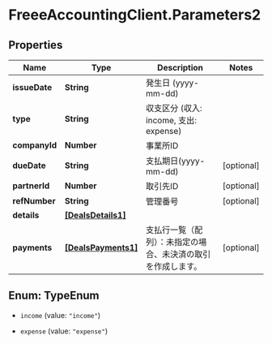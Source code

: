 # FreeeAccountingClient.Parameters2

## Properties
Name | Type | Description | Notes
------------ | ------------- | ------------- | -------------
**issueDate** | **String** | 発生日 (yyyy-mm-dd) | 
**type** | **String** | 収支区分 (収入: income, 支出: expense) | 
**companyId** | **Number** | 事業所ID | 
**dueDate** | **String** | 支払期日(yyyy-mm-dd) | [optional] 
**partnerId** | **Number** | 取引先ID | [optional] 
**refNumber** | **String** | 管理番号 | [optional] 
**details** | [**[DealsDetails1]**](DealsDetails1.md) |  | 
**payments** | [**[DealsPayments1]**](DealsPayments1.md) | 支払行一覧（配列）：未指定の場合、未決済の取引を作成します。 | [optional] 


<a name="TypeEnum"></a>
## Enum: TypeEnum


* `income` (value: `"income"`)

* `expense` (value: `"expense"`)




